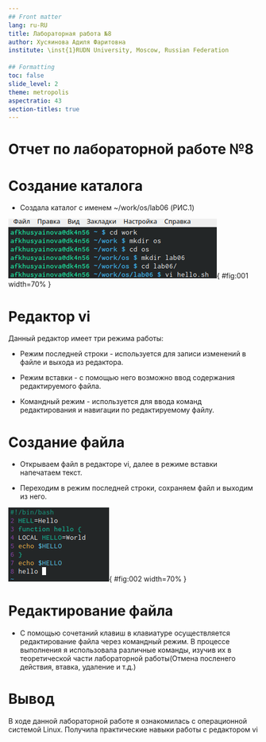 ```yaml
---
## Front matter
lang: ru-RU
title: Лабораторная работа №8
author: Хусяинова Адиля Фаритовна
institute: \inst{1}RUDN University, Moscow, Russian Federation

## Formatting
toc: false
slide_level: 2
theme: metropolis
aspectratio: 43
section-titles: true
---
```


# Отчет по лабораторной работе №8

# Создание каталога

 - Создала каталог с именем ~/work/os/lab06 (РИС.1)
 
![РабоТА в консоле](1.png){ #fig:001 width=70% }

# Редактор vi

Данный редактор имеет три режима работы:
 - Режим последней строки - используется для записи изменений в файле и выхода из редактора.
 
 - Режим вставки - с помощью него возможно ввод содержания редактируемого файла.
 
 - Командный режим - используется для ввода команд редактирования и навигации по редактируемому файлу.

# Создание файла

 - Открываем файл в редакторе vi, далее в режиме вставки напечатаем текст.
 
 - Переходим в режим последней строки, сохраняем файл и выходим из него.
 
![редактор vi](2.png){ #fig:002 width=70% } 
 
# Редактирование файла 

 - С помощью сочетаний клавиш в клавиатуре осуществляется редактирование файла через командный режим. В процессе выполнения я использовала различные команды, изучив их в теоретической части лабораторной работы(Отмена посленего действия, втавка, удаление и т.д.)

# Вывод

В ходе данной лабораторной работе я ознакомилась с операционной системой Linux. Получила практические навыки работы с редактором vi
